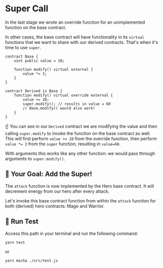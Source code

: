 # Super Call

In the last stage we wrote an override function for an unimplemented function on the base contract.

In other cases, the base contract will have functionality in its `virtual` functions that we want to share with our derived contracts. That's when it's time to use `super`.

```solidity
contract Base {
	uint public value = 10;

	function modify() virtual external {
		value *= 2;
	}
}

contract Derived is Base {
	function modify() virtual override external {
		value += 20;
        super.modify(); // results in value = 60
        // Base.modify() would also work!
	}
}
```

☝️ You can see in our `Derived` contract we are modifying the value and then calling `super.modify` to invoke the function on the base contract as well. This will first perform `value += 20` from the override function, then perform `value *= 2` from the `super` function, resulting in `value=60`.

With arguments this works like any other function: we would pass through arguments to `super.modify()`.

## 🏁 Your Goal: Add the Super!

The `attack` function is now implemented by the Hero base contract. It will decrement energy from our hero after every attack.

Let's invoke this base contract function from within the `attack` function for both (derived) hero contracts: Mage and Warrior.

## 🧪 Run Test

Access this path in your terminal and run the following command:

```bash
yarn test
```

or

```bash
yarn mocha ./src/test.js
```